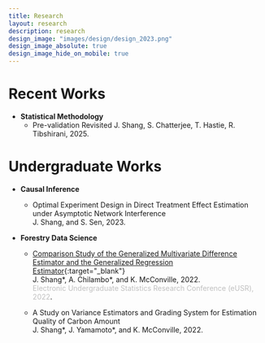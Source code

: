```yaml
---
title: Research
layout: research
description: research
design_image: "images/design/design_2023.png"
design_image_absolute: true
design_image_hide_on_mobile: true
---
```


# Recent Works

* **Statistical Methodology**
  * Pre-validation Revisited
    J. Shang, S. Chatterjee, T. Hastie, R. Tibshirani, 2025.

# Undergraduate Works

* **Causal Inference**
  * Optimal Experiment Design in Direct Treatment Effect Estimation under Asymptotic Network Interference  
    J. Shang, and S. Sen, 2023.
  
* **Forestry Data Science**
  * [Comparison Study of the Generalized Multivariate Difference Estimator and the Generalized Regression Estimator](https://www.causeweb.org/usproc/eusr/2022/virtual-posters/8){:target="_blank"}  
    J. Shang\*, A. Chilambo\*, and K. McConville, 2022.  
    <span style="color:Silver;">Electronic Undergraduate Statistics Research Conference (eUSR), 2022</span>.

  * A Study on Variance Estimators and Grading System for Estimation Quality of Carbon Amount  
    J. Shang\*, J. Yamamoto\*, and K. McConville, 2022.
